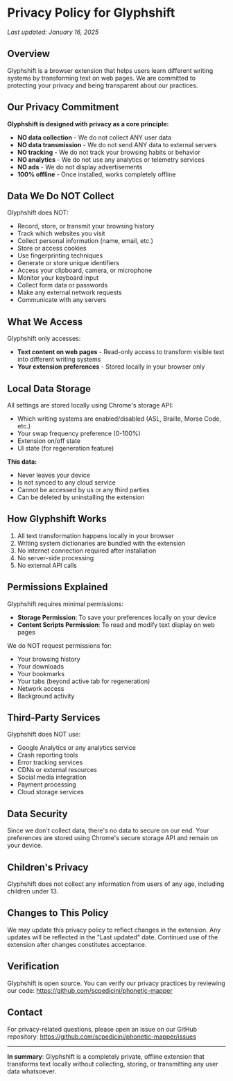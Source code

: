 # Privacy Policy for Glyphshift

*Last updated: January 16, 2025*

## Overview

Glyphshift is a browser extension that helps users learn different writing systems by transforming text on web pages. We are committed to protecting your privacy and being transparent about our practices.

## Our Privacy Commitment

**Glyphshift is designed with privacy as a core principle:**
- **NO data collection** - We do not collect ANY user data
- **NO data transmission** - We do not send ANY data to external servers
- **NO tracking** - We do not track your browsing habits or behavior
- **NO analytics** - We do not use any analytics or telemetry services
- **NO ads** - We do not display advertisements
- **100% offline** - Once installed, works completely offline

## Data We Do NOT Collect

Glyphshift does NOT:
- Record, store, or transmit your browsing history
- Track which websites you visit
- Collect personal information (name, email, etc.)
- Store or access cookies
- Use fingerprinting techniques
- Generate or store unique identifiers
- Access your clipboard, camera, or microphone
- Monitor your keyboard input
- Collect form data or passwords
- Make any external network requests
- Communicate with any servers

## What We Access

Glyphshift only accesses:
- **Text content on web pages** - Read-only access to transform visible text into different writing systems
- **Your extension preferences** - Stored locally in your browser only

## Local Data Storage

All settings are stored locally using Chrome's storage API:
- Which writing systems are enabled/disabled (ASL, Braille, Morse Code, etc.)
- Your swap frequency preference (0-100%)
- Extension on/off state
- UI state (for regeneration feature)

**This data:**
- Never leaves your device
- Is not synced to any cloud service
- Cannot be accessed by us or any third parties
- Can be deleted by uninstalling the extension

## How Glyphshift Works

1. All text transformation happens locally in your browser
2. Writing system dictionaries are bundled with the extension
3. No internet connection required after installation
4. No server-side processing
5. No external API calls

## Permissions Explained

Glyphshift requires minimal permissions:
- **Storage Permission**: To save your preferences locally on your device
- **Content Scripts Permission**: To read and modify text display on web pages

We do NOT request permissions for:
- Your browsing history
- Your downloads
- Your bookmarks
- Your tabs (beyond active tab for regeneration)
- Network access
- Background activity

## Third-Party Services

Glyphshift does NOT use:
- Google Analytics or any analytics service
- Crash reporting tools
- Error tracking services
- CDNs or external resources
- Social media integration
- Payment processing
- Cloud storage services

## Data Security

Since we don't collect data, there's no data to secure on our end. Your preferences are stored using Chrome's secure storage API and remain on your device.

## Children's Privacy

Glyphshift does not collect any information from users of any age, including children under 13.

## Changes to This Policy

We may update this privacy policy to reflect changes in the extension. Any updates will be reflected in the "Last updated" date. Continued use of the extension after changes constitutes acceptance.

## Verification

Glyphshift is open source. You can verify our privacy practices by reviewing our code:
https://github.com/scpedicini/phonetic-mapper

## Contact

For privacy-related questions, please open an issue on our GitHub repository:
https://github.com/scpedicini/phonetic-mapper/issues

---

**In summary**: Glyphshift is a completely private, offline extension that transforms text locally without collecting, storing, or transmitting any user data whatsoever.